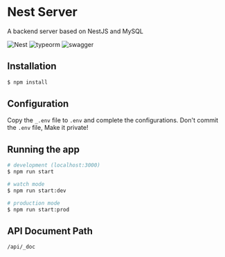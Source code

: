 # Nest Server
A backend server based on NestJS and MySQL

![Nest](https://img.shields.io/badge/Nest-10.0.0-blue)
![typeorm](https://img.shields.io/badge/Typeorm-0.3.20-blue)
![swagger](https://img.shields.io/badge/Swagger-7.2.0-blue)

## Installation
```bash
$ npm install
```

## Configuration  
Copy the `_.env` file to `.env` and complete the configurations. Don't commit the `.env` file, Make it private!

## Running the app
```bash
# development (localhost:3000)
$ npm run start

# watch mode
$ npm run start:dev

# production mode
$ npm run start:prod
```

## API Document Path
`/api/_doc`
